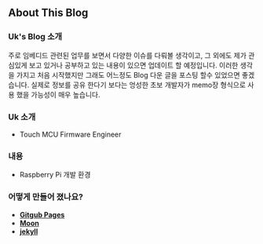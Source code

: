 ## About This Blog

### Uk's Blog 소개

주로 임베디드 관련된 업무를 보면서 다양한 이슈를 다뤄볼 생각이고, 그 외에도 제가 관심있게 보고 있거나 공부하고 있는 내용이 있으면
업데이트 할 예정입니다.
이러한 생각을 가지고 처음 시작했지만 그래도 어느정도 Blog 다운 글을 포스팅 할수 있었으면 좋겠습니다.
실제로 정보를 공유 한다기 보다는 엉성한 초보 개발자가 memo장 형식으로 사용 했을 가능성이 매우 높습니다.

### Uk 소개

* Touch MCU Firmware Engineer

### 내용

* Raspberry Pi 개발 환경


### 어떻게 만들어 졌나요?
* **[Gitgub Pages](https://github.com/)**
* **[Moon](https://taylantatli.github.io/Moon)**
* **[jekyll](http://jekyllrb-ko.github.io/)**

